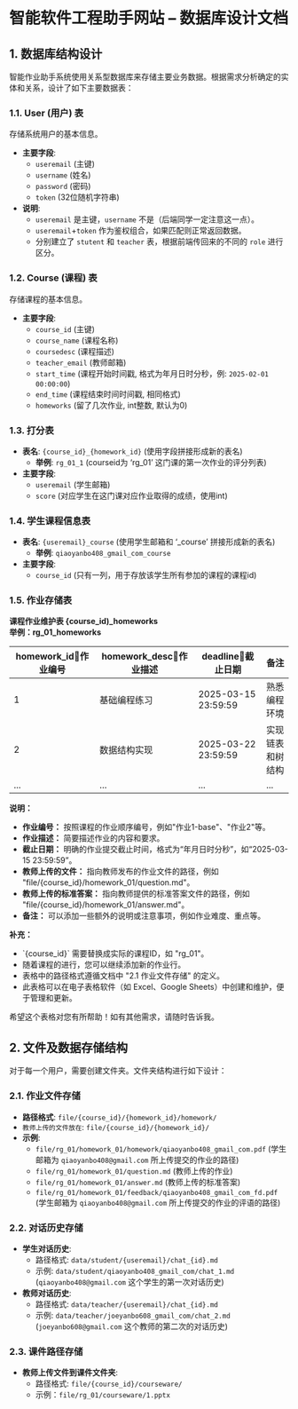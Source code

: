 # 智能软件工程助手网站 – 数据库设计文档

## 1\. 数据库结构设计

智能作业助手系统使用关系型数据库来存储主要业务数据。根据需求分析确定的实体和关系，设计了如下主要数据表：

### 1.1. User (用户) 表

存储系统用户的基本信息。

* **主要字段**:  
  * `useremail` (主键)  
  * `username` (姓名)  
  * `password` (密码)  
  * `token` (32位随机字符串)  
* **说明**:  
  * `useremail` 是主键，`username` 不是（后端同学一定注意这一点）。  
  * `useremail`\+`token` 作为鉴权组合，如果匹配则正常返回数据。  
  * 分别建立了 `stutent` 和 `teacher` 表，根据前端传回来的不同的 `role` 进行区分。

### 1.2. Course (课程) 表

存储课程的基本信息。

* **主要字段**:  
  * `course_id` (主键)  
  * `course_name` (课程名称)  
  * `coursedesc` (课程描述)  
  * `teacher_email` (教师邮箱)  
  * `start_time` (课程开始时间戳, 格式为年月日时分秒，例: `2025-02-01 00:00:00`)  
  * `end_time` (课程结束时间时间戳, 相同格式)  
  * `homeworks` (留了几次作业, int整数, 默认为0)

### 1.3. 打分表

* **表名**: `{course_id}_{homework_id}` (使用字段拼接形成新的表名)  
  * **举例**: `rg_01_1` (courseid为 ‘rg\_01’ 这门课的第一次作业的评分列表)  
* **主要字段**:  
  * `useremail` (学生邮箱)  
  * `score` (对应学生在这门课对应作业取得的成绩，使用int)

### 1.4. 学生课程信息表

* **表名**: `{useremail}_course` (使用学生邮箱和 ‘\_course’ 拼接形成新的表名)  
  * **举例**: `qiaoyanbo408_gmail_com_course`  
* **主要字段**:  
  * `course_id` (只有一列，用于存放该学生所有参加的课程的课程id)

### 1.5. 作业存储表

**课程作业维护表 {course\_id)\_homeworks**  
**举例：rg\_01\_homeworks**

| homework\_id作业编号 | homework\_desc作业描述 | deadline截止日期 | 备注 |
| ----- | ----- | ----- | ----- |
| 1 | 基础编程练习 | 2025-03-15 23:59:59 | 熟悉编程环境 |
| 2 | 数据结构实现 | 2025-03-22 23:59:59 | 实现链表和树结构 |
| ... | ... | ... | ... |

**说明：**

* **作业编号：** 按照课程的作业顺序编号，例如"作业1-base"、"作业2"等。  
* **作业描述：** 简要描述作业的内容和要求。  
* **截止日期：** 明确的作业提交截止时间，格式为“年月日时分秒”，如“2025-03-15 23:59:59”。  
* **教师上传的文件：** 指向教师发布的作业文件的路径，例如 "file/{course\_id}/homework\_01/question.md"。  
* **教师上传的标准答案：** 指向教师提供的标准答案文件的路径，例如 "file/{course\_id}/homework\_01/answer.md"。  
* **备注：** 可以添加一些额外的说明或注意事项，例如作业难度、重点等。

**补充：**

* \`{course\_id}\` 需要替换成实际的课程ID，如 "rg\_01"。  
* 随着课程的进行，您可以继续添加新的作业行。  
* 表格中的路径格式遵循文档中 "2.1 作业文件存储" 的定义。  
* 此表格可以在电子表格软件（如 Excel、Google Sheets）中创建和维护，便于管理和更新。

希望这个表格对您有所帮助！如有其他需求，请随时告诉我。

## 2\. 文件及数据存储结构

对于每一个用户，需要创建文件夹。文件夹结构进行如下设计：

### 2.1. 作业文件存储

* **路径格式**: `file/{course_id}/{homework_id}/homework/`  
* `教师上传的文件放在`: `file/{course_id}/{homework_id}/`  
* **示例**:  
  * `file/rg_01/homework_01/homework/qiaoyanbo408_gmail_com.pdf` (学生邮箱为 `qiaoyanbo408@gmail.com` 所上传提交的作业的路径)  
  * `file/rg_01/homework_01/question.md` (教师上传的作业)  
  * `file/rg_01/homework_01/answer.md` (教师上传的标准答案)  
  * `file/rg_01/homework_01/feedback/qiaoyanbo408_gmail_com_fd.pdf` (学生邮箱为 `qiaoyanbo408@gmail.com` 所上传提交的作业的评语的路径)

### 2.2. 对话历史存储

* **学生对话历史**:  
  * 路径格式: `data/student/{useremail}/chat_{id}.md`  
  * 示例: `data/student/qiaoyanbo408_gmail_com/chat_1.md` (`qiaoyanbo408@gmail.com` 这个学生的第一次对话历史)  
* **教师对话历史**:  
  * 路径格式: `data/teacher/{useremail}/chat_{id}.md`  
  * 示例: `data/teacher/joeyanbo608_gmail_com/chat_2.md` (`joeyanbo608@gmail.com` 这个教师的第二次的对话历史)

### 2.3. 课件路径存储

* **教师上传文件到课件文件夹**:  
  * 路径格式: `file/{course_id}/courseware/`  
  * 示例：`file/rg_01/courseware/1.pptx`
